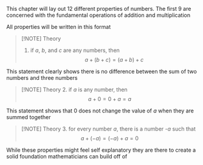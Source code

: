 This chapter will lay out 12 different properties of numbers. The first 9 are concerned with the fundamental operations of addition and multiplication

All properties will be written in this format

> [!NOTE] Theory
> 1. if *a*, *b*, and *c* are any numbers, then$$a+(b+c)=(a+b)+c$$

This statement clearly shows there is no difference between the sum of two numbers and three numbers

> [!NOTE] Theory
> 2. if *a* is any number, then$$a+0=0+a=a$$

This statement shows that 0 does not change the value of *a* when they are summed together

> [!NOTE] Theory
> 3. for every number *a*, there is a number *-a* such that$$a+(-a)=(-a)+a=0$$
> 

While these properties might feel self explanatory they are there to create a solid foundation mathematicians can build off of
